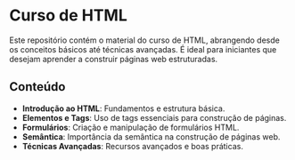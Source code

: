 # Curso de HTML

Este repositório contém o material do curso de HTML, abrangendo desde os conceitos básicos até técnicas avançadas. É ideal para iniciantes que desejam aprender a construir páginas web estruturadas.

## Conteúdo

- **Introdução ao HTML**: Fundamentos e estrutura básica.
- **Elementos e Tags**: Uso de tags essenciais para construção de páginas.
- **Formulários**: Criação e manipulação de formulários HTML.
- **Semântica**: Importância da semântica na construção de páginas web.
- **Técnicas Avançadas**: Recursos avançados e boas práticas.
